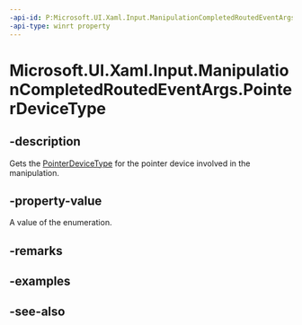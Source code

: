 ```yaml
---
-api-id: P:Microsoft.UI.Xaml.Input.ManipulationCompletedRoutedEventArgs.PointerDeviceType
-api-type: winrt property
---
```


<!-- Property syntax
public Windows.Devices.Input.PointerDeviceType PointerDeviceType { get; }
-->

# Microsoft.UI.Xaml.Input.ManipulationCompletedRoutedEventArgs.PointerDeviceType

## -description
Gets the [PointerDeviceType](/uwp/api/windows.devices.input.pointerdevicetype) for the pointer device involved in the manipulation.

## -property-value
A value of the enumeration.

## -remarks

## -examples

## -see-also
